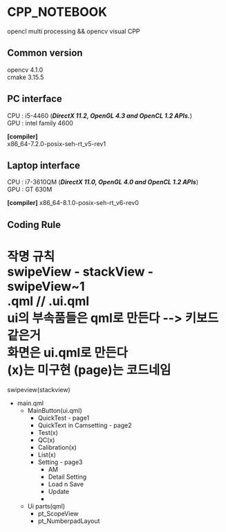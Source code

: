 # CPP_NOTEBOOK
opencl multi processing &amp;&amp; opencv visual CPP

## Common version  
opencv 4.1.0  
cmake 3.15.5  

## PC interface  
CPU : i5-4460 (***DirectX 11.2, OpenGL 4.3 and OpenCL 1.2 APIs.***)  
GPU : intel family 4600  

**[compiler]**  
x86_64-7.2.0-posix-seh-rt_v5-rev1  

## Laptop interface  
CPU : i7-3610QM (***DirectX 11.0, OpenGL 4.0 and OpenCL 1.2 APIs***)  
GPU : GT 630M  

**[compiler]**
x86_64-8.1.0-posix-seh-rt_v6-rev0
  
## Coding Rule  
작명 규칙  
swipeView - stackView - swipeView~1  
.qml // .ui.qml  
ui의 부속품들은 qml로 만든다 --> 키보드같은거  
화면은 ui.qml로 만든다  
(x)는 미구현 (page)는 코드네임  
===================================  
swipeview(stackview)  

- main.qml  
  - MainButton(ui.qml)  
    - QuickTest - page1  
    - QuickText in Camsetting - page2
    - Test(x)  
    - QC(x)
    - Calibration(x)  
    - List(x)
    - Setting - page3  
      - AM
      - Detail Setting
      - Load n Save
      - Update
      - 
  - Ui parts(qml)  
    - pt_ScopeView
    - pt_NumberpadLayout

